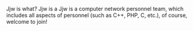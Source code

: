 Jjw is what?
Jjw is a Jjw is a computer network personnel team, which includes all aspects of personnel (such as C++, PHP, C, etc.), of course, welcome to join!
